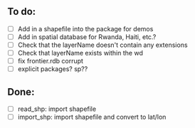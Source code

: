 ## To do:
- [ ] Add in a shapefile into the package for demos
- [ ] Add in spatial database for Rwanda, Haiti, etc.?
- [ ] Check that the layerName doesn't contain any extensions
- [ ] Check that layerName exists within the wd
- [ ] fix frontier.rdb corrupt
- [ ] explicit packages? sp??

## Done:
- [ ] read_shp: import shapefile
- [ ] import_shp: import shapefile and convert to lat/lon
